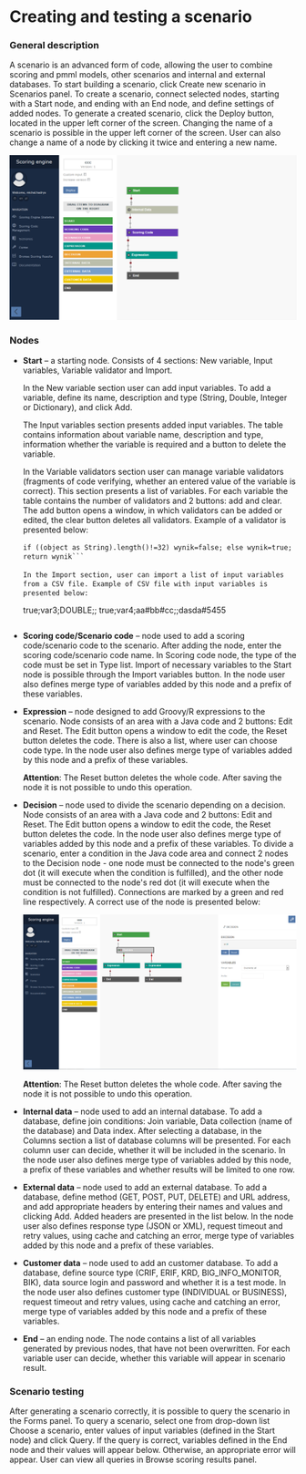 # Creating and testing a scenario #

### General description ###
A scenario is an advanced form of code, allowing the user to combine scoring and pmml models, other scenarios and internal and external databases. To start building a scenario, click Create new scenario in Scenarios panel. To create a scenario, connect selected nodes, starting with a Start node, and ending with an End node, and define settings of added nodes. To generate a created scenario, click the Deploy button, located in the upper left corner of the screen. Changing the name of a scenario is possible in the upper left corner of the screen. User can also change a name of a node by clicking it twice and entering a new name.

![Scenario view](images/Scenario.png "Scenario view")

### Nodes ###

- **Start** – a starting node. Consists of 4 sections: New variable, Input variables, Variable validator and Import.

	In the New variable section user can add input variables. To add a variable, define its name, description and type (String, Double, Integer or Dictionary), and click Add. 

	The Input variables section presents added input variables. The table contains information about variable name, description and type, information whether the variable is required and a button to delete the variable. 

	In the Variable validators section user can manage variable validators (fragments of code verifying, whether an entered value of the variable is correct). This section presents a list of variables. For each variable the table contains the number of validators and 2 buttons: add and clear. The add button opens a window, in which validators can be added or edited, the clear button deletes all validators.
	Example of a validator is presented below:

	```
	if ((object as String).length()!=32) wynik=false; else wynik=true; return wynik```

	In the Import section, user can import a list of input variables from a CSV file. Example of CSV file with input variables is presented below:
	
	```
	true;var3;DOUBLE;;
	true;var4;aa#bb#cc;;dasda#5455
	```

- **Scoring code/Scenario code** – node used to add a scoring code/scenario code to the scenario. After adding the node, enter the scoring code/scenario code name. In Scoring code node, the type of the code must be set in Type list. Import of necessary variables to the Start node is possible through the Import variables button. In the node user also defines merge type of variables added by this node and a prefix of these variables.
- **Expression** – node designed to add Groovy/R expressions to the scenario. Node consists of an area with a Java code and 2 buttons: Edit and Reset. The Edit button opens a window to edit the code, the Reset button deletes the code. There is also a list, where user can choose code type. In the node user also defines merge type of variables added by this node and a prefix of these variables. 

	**Attention**: The Reset button deletes the whole code. After saving the node it is not possible to undo this operation.

- **Decision** – node used to divide the scenario depending on a decision. Node consists of an area with a Java code and 2 buttons: Edit and Reset. The Edit button opens a window to edit the code, the Reset button deletes the code. In the node user also defines merge type of variables added by this node and a prefix of these variables. To divide a scenario, enter a condition in the Java code area and connect 2 nodes to the Decision node - one node must be connected to the node's green dot (it will execute when the condition is fulfilled), and the other node must be connected to the node's red dot (it will execute when the condition is not fulfilled). Connections are marked by a green and red line respectively. A correct use of the node is presented below:

	![Decision node](images/Decision.png "Decision node")


	**Attention**: The Reset button deletes the whole code. After saving the node it is not possible to undo this operation.

- **Internal data** – node used to add an internal database. To add a database, define join conditions: Join variable, Data collection (name of the database) and Data index. After selecting a database, in the Columns section a list of database columns will be presented. For each column user can decide, whether it will be included in the scenario. In the node user also defines merge type of variables added by this node, a prefix of these variables and whether results will be limited to one row.

- **External data** – node used to add an external database. To add a database, define method (GET, POST, PUT, DELETE) and URL address, and add appropriate headers by entering their names and values and clicking Add. Added headers are presented in the list below. In the node user also defines response type (JSON or XML), request timeout and retry values, using cache and catching an error, merge type of variables added by this node and a prefix of these variables.

- **Customer data** – node used to add an customer database. To add a database, define source type (CRIF, ERIF, KRD, BIG_INFO_MONITOR, BIK), data source login and password and whether it is a test mode. In the node user also defines customer type (INDIVIDUAL or BUSINESS), request timeout and retry values, using cache and catching an error, merge type of variables added by this node and a prefix of these variables.

- **End** – an ending node. The node contains a list of all variables generated by previous nodes, that have not been overwritten. For each variable user can decide, whether this variable will appear in scenario result.

### Scenario testing ###
After generating a scenario correctly, it is possible to query the scenario in the Forms panel. To query a scenario, select one from drop-down list Choose a scenario, enter values of input variables (defined in the Start node) and click Query. If the query is correct, variables defined in the End node and their values will appear below. Otherwise, an appropriate error will appear. User can view all queries in Browse scoring results panel.
